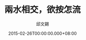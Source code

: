 ---
issue: 110
title: 兩水相交，欲按怎流
author: 邱文錫
date: 2015-02-26T00:00:00.000+08:00
topic: 新知
difficulty: 1
wikidata: Q98095462
wikidata_link: https://www.wikidata.org/wiki/Q98095462
---